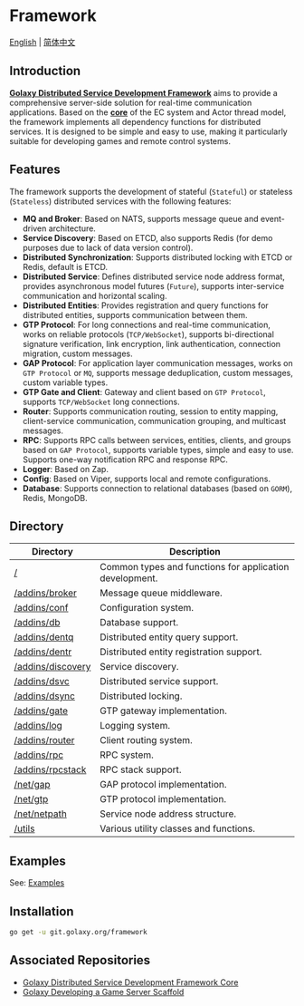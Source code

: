 # Framework
[English](./README.md) | [简体中文](./README.zh_CN.md)

## Introduction
[**Golaxy Distributed Service Development Framework**](https://github.com/pangdogs/framework) aims to provide a comprehensive server-side solution for real-time communication applications. Based on the [**core**](https://github.com/pangdogs/core) of the EC system and Actor thread model, the framework implements all dependency functions for distributed services. It is designed to be simple and easy to use, making it particularly suitable for developing games and remote control systems.

## Features
The framework supports the development of stateful (`Stateful`) or stateless (`Stateless`) distributed services with the following features:

- **MQ and Broker**: Based on NATS, supports message queue and event-driven architecture.
- **Service Discovery**: Based on ETCD, also supports Redis (for demo purposes due to lack of data version control).
- **Distributed Synchronization**: Supports distributed locking with ETCD or Redis, default is ETCD.
- **Distributed Service**: Defines distributed service node address format, provides asynchronous model futures (`Future`), supports inter-service communication and horizontal scaling.
- **Distributed Entities**: Provides registration and query functions for distributed entities, supports communication between them.
- **GTP Protocol**: For long connections and real-time communication, works on reliable protocols (`TCP/WebSocket`), supports bi-directional signature verification, link encryption, link authentication, connection migration, custom messages.
- **GAP Protocol**: For application layer communication messages, works on `GTP Protocol` or `MQ`, supports message deduplication, custom messages, custom variable types.
- **GTP Gate and Client**: Gateway and client based on `GTP Protocol`, supports `TCP/WebSocket` long connections.
- **Router**: Supports communication routing, session to entity mapping, client-service communication, communication grouping, and multicast messages.
- **RPC**: Supports RPC calls between services, entities, clients, and groups based on `GAP Protocol`, supports variable types, simple and easy to use. Supports one-way notification RPC and response RPC.
- **Logger**: Based on Zap.
- **Config**: Based on Viper, supports local and remote configurations.
- **Database**: Supports connection to relational databases (based on `GORM`), Redis, MongoDB.

## Directory
| Directory                                                                             | Description                                             |
|---------------------------------------------------------------------------------------|---------------------------------------------------------|
| [/](https://github.com/pangdogs/framework)                                            | Common types and functions for application development. |
| [/addins/broker](https://github.com/pangdogs/framework/tree/main/addins/broker)       | Message queue middleware.                               |
| [/addins/conf](https://github.com/pangdogs/framework/tree/main/addins/conf)           | Configuration system.                                   |
| [/addins/db](https://github.com/pangdogs/framework/tree/main/addins/db)               | Database support.                                       |
| [/addins/dentq](https://github.com/pangdogs/framework/tree/main/addins/dentq)         | Distributed entity query support.                       |
| [/addins/dentr](https://github.com/pangdogs/framework/tree/main/addins/dentr)         | Distributed entity registration support.                |
| [/addins/discovery](https://github.com/pangdogs/framework/tree/main/addins/discovery) | Service discovery.                                      |
| [/addins/dsvc](https://github.com/pangdogs/framework/tree/main/addins/dsvc)           | Distributed service support.                            |
| [/addins/dsync](https://github.com/pangdogs/framework/tree/main/addins/dsync)         | Distributed locking.                                    |
| [/addins/gate](https://github.com/pangdogs/framework/tree/main/addins/gate)           | GTP gateway implementation.                             |
| [/addins/log](https://github.com/pangdogs/framework/tree/main/addins/log)             | Logging system.                                         |
| [/addins/router](https://github.com/pangdogs/framework/tree/main/addins/router)       | Client routing system.                                  |
| [/addins/rpc](https://github.com/pangdogs/framework/tree/main/addins/rpc)             | RPC system.                                             |
| [/addins/rpcstack](https://github.com/pangdogs/framework/tree/main/addins/rpcstack)   | RPC stack support.                                      |
| [/net/gap](https://github.com/pangdogs/framework/tree/main/net/gap)                   | GAP protocol implementation.                            |
| [/net/gtp](https://github.com/pangdogs/framework/tree/main/net/gtp)                   | GTP protocol implementation.                            |
| [/net/netpath](https://github.com/pangdogs/framework/tree/main/net/netpath)           | Service node address structure.                         |
| [/utils](https://github.com/pangdogs/framework/tree/main/utils)                       | Various utility classes and functions.                  |


## Examples
See: [Examples](https://github.com/pangdogs/examples)

## Installation
```bash
go get -u git.golaxy.org/framework
```

## Associated Repositories
- [Golaxy Distributed Service Development Framework Core](https://github.com/pangdogs/core)
- [Golaxy Developing a Game Server Scaffold](https://github.com/pangdogs/scaffold)
